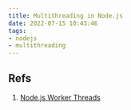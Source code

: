 ```yaml
---
title: Multithreading in Node.js
date: 2022-07-15 10:43:46
tags:
- nodejs
- multithreading
---
```

## Refs
1. [Node.js Worker Threads](https://nodejs.org/api/worker_threads.html)

## 